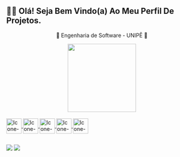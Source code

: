 ## 🖖🏻 Olá! Seja Bem Vindo(a) Ao Meu Perfil De Projetos.

<div align="center">
  <p>📓 Engenharia de Software - UNIPÊ 📓</p>
</div>  

<div align="center">
  <a href="https://github.com/JonadabHonorio">
    
  <img height="180em" src="https://github-readme-stats.vercel.app/api?username=JonadabHonorio&show_icons=true&theme=dark&include_all_commits=true&count_private=true"/>
</div> 

<!--[![Anurag's GitHub stats](https://github-readme-stats.vercel.app/api?username=JonadabHonorio&show_icons=true&theme=dark&include_all_commits=true&count_private=true)](https://github.com/anuraghazra/github-readme-stats)-->

 <div style="display: inline_block && marggin top: 30"><br>
   <img img align="center" alt="Icone-HTML"  width="40" src="https://img.icons8.com/color/40/000000/html-5--v1.png"/>
   <img img align="center" alt="Icone-CSS"  width="40" src="https://img.icons8.com/color/40/000000/css3.png"/>
   <img img align="center" alt="Icone-Js"  width="40" src="https://img.icons8.com/color/40/000000/javascript--v1.png"/>
   <img img align="center" alt="Icone-VUEJS"  width="40" src="https://cdn.jsdelivr.net/gh/devicons/devicon/icons/vuejs/vuejs-original.svg"/>  
    <img img align="center" alt="Icone-Node.js" width="40" src="https://img.icons8.com/?size=512&id=hsPbhkOH4FMe&format=png"/> 
 </div> 
  
 ##
 
 <div>
       <a href="https://www.linkedin.com/in//jonadab-honorio-5a3440261/" target="_blank"><img src="https://img.shields.io/badge/-LinkedIn-%230077B5?style=for-the-badge&logo=linkedin&logoColor=white" target="_blank"></a>
       <a href = "mailto:honoriojonadab@gmail.com"><img src="https://img.shields.io/badge/-Gmail-%23333?style=for-the-badge&logo=gmail&logoColor=white" target="_blank"></a>
  
 </div>
 
  <!---
  ![Snake animation](https://github.com/JonadabHonorio/JonadabHonorio/blob/output/github-contribution-grid-snake.svg)
  --->
     
      
